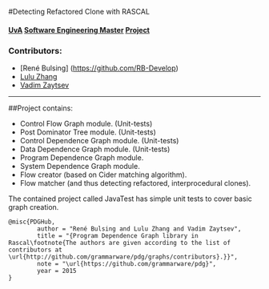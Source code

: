 #Detecting Refactored Clone with RASCAL
#### [UvA](http://www.uva.nl/en/home) [Software Engineering Master](http://www.software-engineering-amsterdam.nl/) [Project](http://grammarware.net/edits/#Zhang2014)

### Contributors:
* [René Bulsing] (https://github.com/RB-Develop)
* [Lulu Zhang](http://github.com/lulu516)
* [Vadim Zaytsev](http://github.com/grammarware)

----------

##Project contains:
* Control Flow Graph module. (Unit-tests)
* Post Dominator Tree module. (Unit-tests)
* Control Dependence Graph module. (Unit-tests)
* Data Dependence Graph module. (Unit-tests)
* Program Dependence Graph module.
* System Dependence Graph module.
* Flow creator (based on Cider matching algorithm).
* Flow matcher (and thus detecting refactored, interprocedural clones).

The contained project called JavaTest has simple unit tests to cover basic graph creation.

```
@misc{PDGHub,
        author = "René Bulsing and Lulu Zhang and Vadim Zaytsev",
        title = "{Program Dependence Graph library in Rascal\footnote{The authors are given according to the list of contributors at \url{http://github.com/grammarware/pdg/graphs/contributors}.}}",
        note = "\url{https://github.com/grammarware/pdg}",
        year = 2015
}
```
